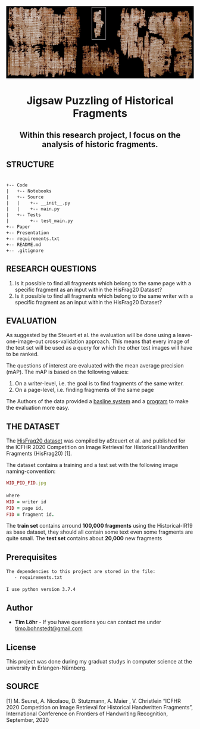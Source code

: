 <div style="border-bottom:none;">
  <div align="center"> 
    <img style="border-bottom:none;" src="./readme-head.png">
    <h1>Jigsaw Puzzling of Historical Fragments </h1>
    <h2>Within this research project, I focus on the analysis of historic fragments. </h2>
  </div>
</div>

 


## STRUCTURE

```

+-- Code
|   +-- Notebooks                        
|   +-- Source                      
|   |    +-- __init__.py
|   |    +-- main.py
|   +-- Tests             
|        +-- test_main.py    
+-- Paper
+-- Presentation            
+-- requirements.txt                    
+-- README.md
+-- .gitignore              

```

## RESEARCH QUESTIONS

1. Is it possible to find all fragments which belong to the same page with a specific fragment as an input within the HisFrag20 Dataset?
2. Is it possible to find all fragments which belong to the same writer with a specific fragment as an input within the HisFrag20 Dataset?

## EVALUATION

As suggested by the Steuert et al. the evaluation will be done using a leave-one-image-out cross-validation approach. This means that every image of the test set will be used as a query for which the other test images will have to be ranked. 

The questions of interest are evaluated with the mean average precision (mAP). The mAP is based on the following values:
1. On a writer-level, i.e. the goal is to find fragments of the same writer. 
2. On a page-level, i.e. finding fragments of the same page

The Authors of the data provided a [basline system](https://github.com/anguelos/wi19_evaluate/tree/master/srslbp) and a [program](https://github.com/anguelos/wi19_evaluat) to make the evaluation more easy.


## THE DATASET
The [HisFrag20 dataset](https://zenodo.org/record/3893807#.X05Y3y336CM) was compiled by aSteuert et al. and published for the ICFHR 2020 Competition on Image Retrieval for Historical Handwritten Fragments (HisFrag20) [1].

The dataset contains a training and a test set with the following image naming-convention: 

```ruby
WID_PID_FID.jpg 

where 
WID = writer id
PID = page id, 
FID = fragment id.

```

The **train set** contains arround **100,000 fragments** using the Historical-IR19 as base dataset, they should all contain some text even some fragments are quite small. The **test set** contains about **20,000** new fragments

## Prerequisites

```
The dependencies to this project are stored in the file:
   - requirements.txt

I use python version 3.7.4
```

## Author

* **Tim Löhr** - If you have questions you can contact me under [timo.bohnstedt@gmail.com](timo.bohnstedt@gmail.com)

## License

This project was done during my graduat studys in computer science at the university in Erlangen-Nürnberg.


## SOURCE 

[1] M. Seuret, A. Nicolaou, D. Stutzmann, A. Maier , V. Christlein
“ICFHR 2020 Competition on Image Retrieval for Historical Handwritten Fragments”, International Conference on Frontiers of Handwriting Recognition, September, 2020